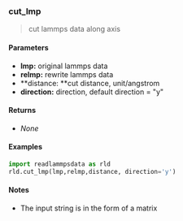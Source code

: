 ### cut_lmp

> cut lammps data along axis

#### Parameters

- **lmp:** original lammps data
- **relmp:** rewrite lammps data
- **distance: **cut distance, unit/angstrom
- **direction:** direction, default direction = "y"

#### Returns

- *None*

#### Examples

```python
import readlammpsdata as rld
rld.cut_lmp(lmp,relmp,distance, direction='y')
```

#### Notes

- The input string is in the form of a matrix